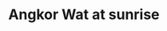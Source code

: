 ---
title: Angkor Wat at sunrise
category: blog
lat: 13.41305
lng: 103.86415
image: https://s3-us-west-2.amazonaws.com/travels2013/2014-01-16 15:13:19 PST.jpg
observation: 20140116151319PST
---